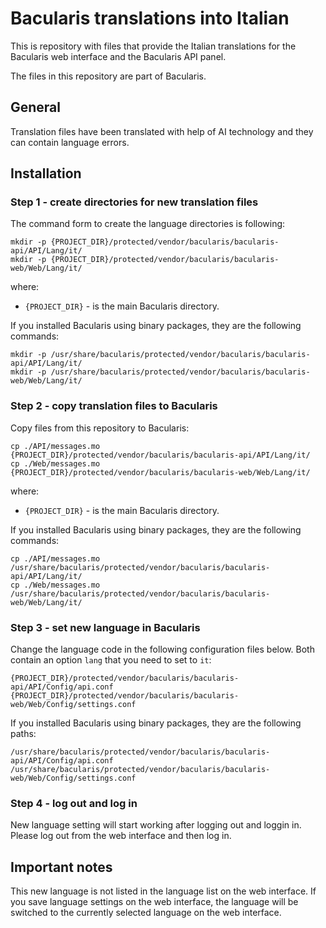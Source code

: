 # Bacularis translations into Italian

This is repository with files that provide the Italian translations
for the Bacularis web interface and the Bacularis API panel.

The files in this repository are part of Bacularis.

## General

Translation files have been translated with help of AI technology and they can
contain language errors.

## Installation

### Step 1 - create directories for new translation files

The command form to create the language directories is following:

```
mkdir -p {PROJECT_DIR}/protected/vendor/bacularis/bacularis-api/API/Lang/it/
mkdir -p {PROJECT_DIR}/protected/vendor/bacularis/bacularis-web/Web/Lang/it/
```

where:

 * ``{PROJECT_DIR}`` - is the main Bacularis directory.

If you installed Bacularis using binary packages, they are the following commands:

```
mkdir -p /usr/share/bacularis/protected/vendor/bacularis/bacularis-api/API/Lang/it/
mkdir -p /usr/share/bacularis/protected/vendor/bacularis/bacularis-web/Web/Lang/it/
```

### Step 2 - copy translation files to Bacularis

Copy files from this repository to Bacularis:

```
cp ./API/messages.mo {PROJECT_DIR}/protected/vendor/bacularis/bacularis-api/API/Lang/it/
cp ./Web/messages.mo {PROJECT_DIR}/protected/vendor/bacularis/bacularis-web/Web/Lang/it/
```

where:

 * ``{PROJECT_DIR}`` - is the main Bacularis directory.

If you installed Bacularis using binary packages, they are the following commands:

```
cp ./API/messages.mo /usr/share/bacularis/protected/vendor/bacularis/bacularis-api/API/Lang/it/
cp ./Web/messages.mo /usr/share/bacularis/protected/vendor/bacularis/bacularis-web/Web/Lang/it/
```

### Step 3 - set new language in Bacularis

Change the language code in the following configuration files below. Both contain
an option ``lang`` that you need to set to ``it``:

```
{PROJECT_DIR}/protected/vendor/bacularis/bacularis-api/API/Config/api.conf
{PROJECT_DIR}/protected/vendor/bacularis/bacularis-web/Web/Config/settings.conf
```

If you installed Bacularis using binary packages, they are the following paths:

```
/usr/share/bacularis/protected/vendor/bacularis/bacularis-api/API/Config/api.conf
/usr/share/bacularis/protected/vendor/bacularis/bacularis-web/Web/Config/settings.conf
```

### Step 4 - log out and log in

New language setting will start working after logging out and loggin in. Please log out
from the web interface and then log in.

## Important notes

This new language is not listed in the language list on the web interface. If you save
language settings on the web interface, the language will be switched to the currently
selected language on the web interface.
